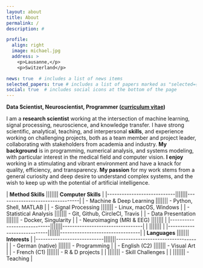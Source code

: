 ```yaml
---
layout: about
title: About
permalink: /
description: #

profile:
  align: right
  image: michael.jpg
  address: >
    <p>Lausanne,</p>
    <p>Switzerland</p>

news: true  # includes a list of news items
selected_papers: true # includes a list of papers marked as "selected={true}"
social: true  # includes social icons at the bottom of the page
---
```


**Data Scientist, Neuroscientist, Programmer (<a href="/michael/assets/pdf/CV_Notter.pdf">curriculum vitae</a>)**

I am a **research scientist** working at the intersection of machine learning, signal processing, neuroscience, and knowledge transfer. I have strong scientific, analytical, teaching, and interpersonal **skills**, and experience working on challenging projects, both as a team member and project leader, collaborating with stakeholders from academia and industry. **My background** is in programming, numerical analysis, and systems modeling, with particular interest in the medical field and computer vision. **I enjoy** working in a stimulating and vibrant environment and have a knack for quality, efficiency, and transparency. **My passion** for my work stems from a general curiosity and deep desire to understand complex systems, and the wish to keep up with the potential of artificial intelligence.

| **Method Skills**          ||||||| **Computer Skills**             |
|----------------------------|||||||---------------------------------|
| - Machine & Deep Learning  ||||||| - Python, Shell, MATLAB         |
| - Signal Processing        ||||||| - Linux, macOS, Windows         |
| - Statistical Analysis     ||||||| - Git, Github, CircleCI, Travis |
| - Data Presentation        ||||||| - Docker, Singularity           |
| - Neuroimaging (MRI & EEG) |||||||                                 |
|----------------------------|||||||---------------------------------|
|                            |||||||                                 |
|----------------------------|||||||---------------------------------|
| **Languages**              ||||||| **Interests**                   |
|----------------------------|||||||---------------------------------|
| - German (native)          ||||||| - Programming                   |
| - English (C2)             ||||||| - Visual Art                    |
| - French (C1)              ||||||| - R & D projects                |
|                            ||||||| - Skill Challenges              |
|                            ||||||| - Teaching                      |